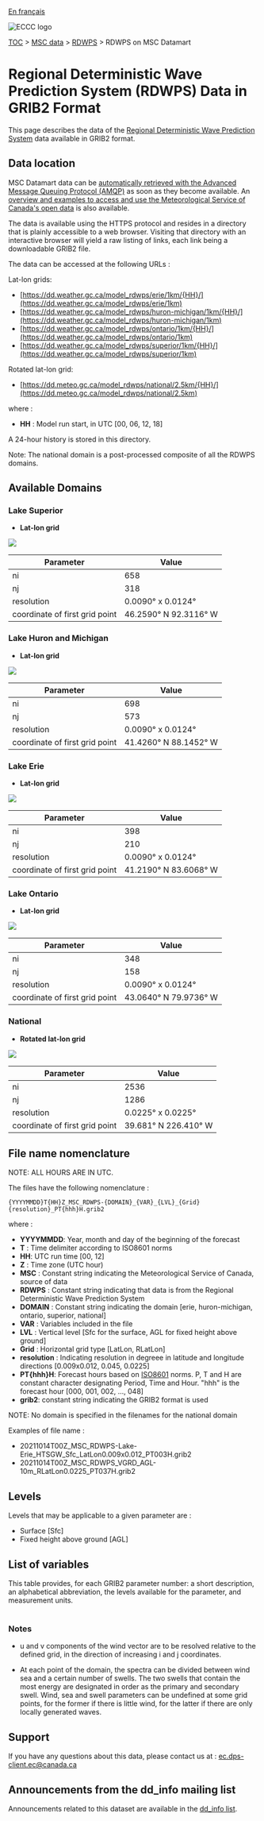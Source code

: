 [En français](readme_rdwps-datamart_fr.md)

![ECCC logo](../../img_eccc-logo.png)

[TOC](../../readme_en.md) > [MSC data](../readme_en.md) > [RDWPS](readme_rdwps_en.md) > RDWPS on MSC Datamart

# Regional Deterministic Wave Prediction System (RDWPS) Data in GRIB2 Format

This page describes the data of the [Regional Deterministic Wave Prediction System](readme_rdwps_en.md) data available in GRIB2 format.

## Data location

MSC Datamart data can be [automatically retrieved with the Advanced Message Queuing Protocol (AMQP)](../../msc-datamart/amqp_en.md) as soon as they become available. An [overview and examples to access and use the Meteorological Service of Canada's open data](../../usage/readme_en.md) is also available.

The data is available using the HTTPS protocol and resides in a directory that is plainly accessible to a web browser. Visiting that directory with an interactive browser will yield a raw listing of links, each link being a downloadable GRIB2 file.

The data can be accessed at the following URLs :

Lat-lon grids:

* [https://dd.weather.gc.ca/model_rdwps/erie/1km/{HH}/](https://dd.weather.gc.ca/model_rdwps/erie/1km)
* [https://dd.weather.gc.ca/model_rdwps/huron-michigan/1km/{HH}/](https://dd.weather.gc.ca/model_rdwps/huron-michigan/1km)
* [https://dd.weather.gc.ca/model_rdwps/ontario/1km/{HH}/](https://dd.weather.gc.ca/model_rdwps/ontario/1km)
* [https://dd.weather.gc.ca/model_rdwps/superior/1km/{HH}/](https://dd.weather.gc.ca/model_rdwps/superior/1km)

Rotated lat-lon grid:

* [https://dd.meteo.gc.ca/model_rdwps/national/2.5km/{HH}/](https://dd.meteo.gc.ca/model_rdwps/national/2.5km)

where :

* __HH__ : Model run start, in UTC [00, 06, 12, 18]

A 24-hour history is stored in this directory.

Note: The national domain is a post-processed composite of all the RDWPS domains.

## Available Domains

### Lake Superior

* __Lat-lon grid__

![](https://collaboration.cmc.ec.gc.ca/cmc/cmos/public_doc/msc-data/nwp_rdwps/grille_rdwps_sup.png)

| Parameter | Value |
| ------ | ------ |
| ni | 658 |
| nj | 318 | 
| resolution | 0.0090° x 0.0124° |
| coordinate of first grid point | 46.2590° N  92.3116° W |

### Lake Huron and Michigan

* __Lat-lon grid__

![](https://collaboration.cmc.ec.gc.ca/cmc/cmos/public_doc/msc-data/nwp_rdwps/grille_rdwps_hum.png)

| Parameter | Value |
| ------ | ------ |
| ni | 698 |
| nj | 573 | 
| resolution | 0.0090° x 0.0124° |
| coordinate of first grid point | 41.4260° N  88.1452° W |

### Lake Erie

* __Lat-lon grid__

![](https://collaboration.cmc.ec.gc.ca/cmc/cmos/public_doc/msc-data/nwp_rdwps/grille_rdwps_erie.png)

| Parameter | Value |
| ------ | ------ |
| ni | 398 |
| nj | 210 | 
| resolution | 0.0090° x 0.0124° |
| coordinate of first grid point | 41.2190° N  83.6068° W |

### Lake Ontario

* __Lat-lon grid__

![](https://collaboration.cmc.ec.gc.ca/cmc/cmos/public_doc/msc-data/nwp_rdwps/grille_rdwps_ont.png)

| Parameter | Value |
| ------ | ------ |
| ni | 348 |
| nj | 158 | 
| resolution | 0.0090° x 0.0124° |
| coordinate of first grid point | 43.0640° N  79.9736° W |

### National

* __Rotated lat-lon grid__

![](https://collaboration.cmc.ec.gc.ca/cmc/cmos/public_doc/msc-data/nwp_rdwps/grille_rdwps_nat.png)

| Parameter | Value |
| ------ | ------ |
| ni | 2536 |
| nj | 1286 | 
| resolution | 0.0225° x 0.0225° |
| coordinate of first grid point | 39.681° N  226.410° W | 


## File name nomenclature 

NOTE: ALL HOURS ARE IN UTC.

The files have the following nomenclature :

`{YYYYMMDD}T{HH}Z_MSC_RDWPS-{DOMAIN}_{VAR}_{LVL}_{Grid}{resolution}_PT{hhh}H.grib2`

where :

* __YYYYMMDD__: Year, month and day of the beginning of the forecast
* __T__ : Time delimiter according to ISO8601 norms
* __HH__: UTC run time [00, 12]
* __Z__ : Time zone (UTC hour)
* __MSC__ : Constant string indicating the Meteorological Service of Canada, source of data
* __RDWPS__ : Constant string indicating that data is from the Regional Deterministic Wave Prediction System
* __DOMAIN__ : Constant string indicating the domain [erie, huron-michigan, ontario, superior, national]
* __VAR__ : Variables included in the file
* __LVL__ : Vertical level [Sfc for the surface, AGL for fixed height above ground]
* __Grid__ : Horizontal grid type [LatLon, RLatLon]
* __resolution__ : Indicating resolution in degreee in latitude and longitude directions [0.009x0.012, 0.045, 0.0225]
* __PT{hhh}H__: Forecast hours based on [ISO8601](https://en.wikipedia.org/wiki/ISO_8601) norms. P, T and H are constant character designating Period, Time and Hour. "hhh" is the forecast hour [000, 001, 002, ..., 048]
* __grib2__: constant string indicating the GRIB2 format is used

NOTE: No domain is specified in the filenames for the national domain

Examples of file name :

* 20211014T00Z_MSC_RDWPS-Lake-Erie_HTSGW_Sfc_LatLon0.009x0.012_PT003H.grib2
* 20211014T00Z_MSC_RDWPS_VGRD_AGL-10m_RLatLon0.0225_PT037H.grib2

## Levels

Levels that may be applicable to a given parameter are :

* Surface [Sfc]
* Fixed height above ground [AGL]

## List of variables

This table provides, for each GRIB2 parameter number: a short description, an alphabetical abbreviation, the levels available for the parameter, and measurement units.

<table id="csv-table" class="display"></table>

<link href="https://cdn.jsdelivr.net/npm/simple-datatables@latest/dist/style.css" rel="stylesheet" type="text/css">
<script src="https://cdn.jsdelivr.net/npm/simple-datatables@latest"></script>
<script src="../../../js/variables_datatable.js" type="text/javascript"></script>
<script>
  loadTable("csv-table", "../../../assets/csv/RDWPS_en.csv", "EN");
</script>

### Notes

* u and v components of the wind vector are to be resolved relative to the defined grid, in the direction of increasing i and j coordinates.

* At each point of the domain, the spectra can be divided between wind sea and a certain number of swells. The two swells that contain the most energy are designated in order as the primary and secondary swell. Wind, sea and swell parameters can be undefined at some grid points, for the former if there is little wind, for the latter if there are only locally generated waves.

## Support

If you have any questions about this data, please contact us at : [ec.dps-client.ec@canada.ca](mailto:ec.dps-client.ec@canada.ca)

## Announcements from the dd_info mailing list 

Announcements related to this dataset are available in the [dd_info list](https://lists.ec.gc.ca/cgi-bin/mailman/listinfo/dd_info).
